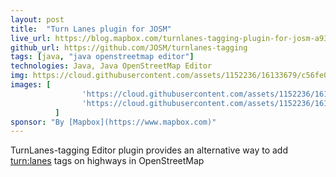 ```yaml
---
layout: post
title:  "Turn Lanes plugin for JOSM"
live_url: https://blog.mapbox.com/turnlanes-tagging-plugin-for-josm-a93220e9aa0
github_url: https://github.com/JOSM/turnlanes-tagging
tags: [java, "java openstreetmap editor"]
technologies: Java, Java OpenStreetMap Editor
img: https://cloud.githubusercontent.com/assets/1152236/16133679/c56fe05e-33de-11e6-8f18-cb5efa721cde.gif
images: [
                'https://cloud.githubusercontent.com/assets/1152236/16133679/c56fe05e-33de-11e6-8f18-cb5efa721cde.gif',
                'https://cloud.githubusercontent.com/assets/1152236/16133863/aa636bfe-33df-11e6-9161-6ccd6b10559c.gif'
          ]
sponsor: "By [Mapbox](https://www.mapbox.com)"
---
```

TurnLanes-tagging Editor plugin provides an alternative way to add [turn:lanes](https://wiki.openstreetmap.org/wiki/Key:turn) tags on highways in OpenStreetMap